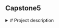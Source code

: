 ## Capstone5
<details>
<summary># Project description</summary>
This is a project to create a system for bookstore to view the book inventory and manage any inventory change as a book keeper.
</details>
